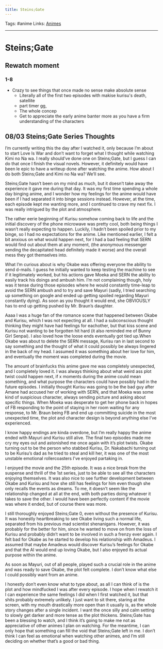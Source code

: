 ```yaml
---
title: Steins;Gate
---
```

Tags: #anime
Links: [Animes](out/animes.md)
___
# Steins;Gate
## Rewatch moment
### 1-8
- Crazy to see things that once made no sense make absolute sense
	- Literally all of the first two episodes with makise kurisu's death, satellite
	- part timer gg, 
	- The whole concep
	- Get to appreciate the early anime banter more as you have a firm understanding of the characters
## 08/03 Steins;Gate Series Thoughts
I’m currently writing this the day after I watched it, only because I’m about to start Love Is War and don’t want to forget what I thought while watching Kimi no Na wa. I really should’ve done one on Steins;Gate, but I guess I can do that once I finish the visual novels. However, it definitely would have been le epic to have a writeup done after watching the anime. How about I do both Steins;Gate and Kimi no Na wa? We’ll see.  
  
Steins;Gate hasn’t been on my mind as much, but it doesn’t take away the experience it gave me during that day. It was my first time spending a whole day binging anime, and I wonder how my feelings for the anime would have been if I had separated it into binge sessions instead. However, at the time, each episode kept me wanting more, and I continued to crave my next fix. I was really intrigued by the plot and atmosphere.  
  
The rather eerie beginning of Kurisu somehow coming back to life and the initial discovery of the phone microwave was pretty cool, both being things I wasn’t really expecting to happen. Luckily, I hadn’t been spoiled prior to my binge, so I had no expectations for the anime. Like mentioned earlier, I felt a bit anxious on what would happen next, for I had a bad feeling that SERN would find out about them at any moment, (the anonymous messenger sending the decapitated head definitely made it worse) and the overall mess they got themselves into.  
  
What I’m curious about is why Okabe was offering everyone the ability to send d-mails. I guess he initially wanted to keep testing the machine to see if it legitimately worked, but his actions gave Moeka and SERN the ability to easily track his doings and ambush him. I’m not complaining though, holy was it tense during those episodes where he would constantly time-leap to avoid the SERN ambush and to try and save Mayuri (sadly, I tried searching up something on google and ended up getting spoiled regarding Mayuri constantly dying). As soon as you thought it would end, she OBVIOUSLY has to end up getting pushed by Mr. Braun’s daughter.  
  
Aaaa I was a huge fan of the romance scene that happened between Okabe and Kurisu, which I was not expecting at all. I had a subconscious thought thinking they might have had feelings for eachother, but that kiss scene and Kurisu not wanting to be forgotten hit hard (it also reminded me of Bunny Girl Senpai). I also loved how the loose ends eventually got tied up.When Okabe was about to delete the SERN message, Kurisu ran in last second to say something and the thought of what it could possibly be always lingered in the back of my head. I assumed it was something about her love for him, and eventually the moment was completed during the movie.  
  
The amount of brainfucks this anime gave me was completely unexpected, and I completely loved it. I was always thinking about what weird ass plot twist could happen next, if x moments during the anime could mean something, and what purpose the characters could have possibly had in the future episodes. I initially thought Kurisu was going to be the bad guy after Amane had accused her of working with SERN, and that Moeka was some kind of suspicious character, always sending picture and asking about specific things. When Moeka was desperate to get her phone back in hopes of FB responding to the point of staying in her room waiting for any response, to Mr. Braun being FB and end up committing suicide in the most unexpected time, the plot and character design is beyond anything else I’ve experienced.  
  
I know happy endings are kinda overdone, but I’m really happy the anime ended with Mayuri and Kurisu still alive. The final two episodes made me cry my eyes out and astonished me once again with it’s plot twists. Okabe turning out to be the person who stabbed Kurisu, Dr. Nakabachi turning out to be Kurisu’s dad as he tried to steal and kill her, it was one of the most unstable emotional rollercoasters I’ve enjoyed partaking in.  
  
I enjoyed the movie and the 25th episode. It was a nice break from the suspense and thrill of the 1st series, just to be able to see all the characters enjoying themselves. It was also nice to see further development between Okabe and Kurisu and how she still has feelings for him even though she only recalls the events as dreams. To me, it doesn’t seem like the relationship changed at all at the end, with both parties doing whatever it takes to save the other. I would have been perfectly content if the movie was where it ended, but of course there was more.  
  
I still thoroughly enjoyed Steins;Gate 0, even without the presence of Kurisu. It was honestly heartbreaking to see Okabe living such a normal life, separated from his previous mad scientist shenanigans. However, it was probably for the better for him, since he wanted to move on from the loss of Kurisu and probably didn’t want to be involved in such a frenzy ever again. I felt bad for Okabe as he started to develop his relationship with Amadeus. I assumed that maybe Amadeus would discover Kurisu’s feelings for Okabe and that the AI would end up loving Okabe, but I also enjoyed its actual purpose within the anime.  
  
As soon as Mayuri, out of all people, played such a crucial role in the anime and was ready to save Okabe, the plot felt complete. I don’t know what else I could possibly want from an anime.  
  
I honestly don’t even know what to type about, as all I can think of is the plot and how mindfucked I was after every episode. I hope when I rewatch it I can experience the same feelings I did when I first watched it, but that shits probably extremely unlikely. I just want to sit there, staring at the screen, with my mouth drastically more open than it usually is, as the whole story changes after a single incident. I want the once silly and calm setting to slowly get darker and more tense as the plot thickens. Steins;Gate has been a blessing to watch, and I think it’s going to make me not as appreciative of other animes I plan on watching. For the meantime, I can only hope that something can fill the void that Steins;Gate left in me. I don’t think I can feel as emotional when watching other animes, and I’m still deciding on whether that’s a good or bad thing.  
